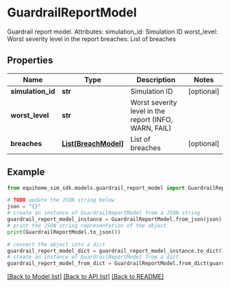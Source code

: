 # GuardrailReportModel

Guardrail report model.  Attributes:     simulation_id: Simulation ID     worst_level: Worst severity level in the report     breaches: List of breaches

## Properties

Name | Type | Description | Notes
------------ | ------------- | ------------- | -------------
**simulation_id** | **str** | Simulation ID | [optional] 
**worst_level** | **str** | Worst severity level in the report (INFO, WARN, FAIL) | 
**breaches** | [**List[BreachModel]**](BreachModel.md) | List of breaches | [optional] 

## Example

```python
from equihome_sim_sdk.models.guardrail_report_model import GuardrailReportModel

# TODO update the JSON string below
json = "{}"
# create an instance of GuardrailReportModel from a JSON string
guardrail_report_model_instance = GuardrailReportModel.from_json(json)
# print the JSON string representation of the object
print(GuardrailReportModel.to_json())

# convert the object into a dict
guardrail_report_model_dict = guardrail_report_model_instance.to_dict()
# create an instance of GuardrailReportModel from a dict
guardrail_report_model_from_dict = GuardrailReportModel.from_dict(guardrail_report_model_dict)
```
[[Back to Model list]](../README.md#documentation-for-models) [[Back to API list]](../README.md#documentation-for-api-endpoints) [[Back to README]](../README.md)


